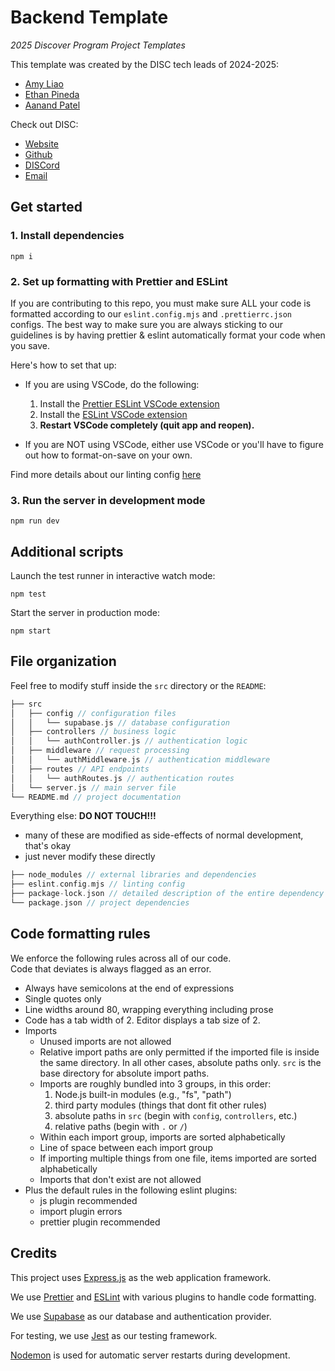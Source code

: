 # Backend Template

_2025 Discover Program Project Templates_

This template was created by the DISC tech leads of 2024-2025:

- [Amy Liao](https://www.linkedin.com/in/amyzliao/)
- [Ethan Pineda](https://www.linkedin.com/in/ethanpineda/)
- [Aanand Patel](https://www.linkedin.com/in/aanand-patel1/)

Check out DISC:

- [Website](https://disc-nu.github.io/disc-website/)
- [Github](https://github.com/DISC-NU)
- [DISCord](https://discord.gg/mqRQ7s9CyS)
- [Email](disc@u.northwestern.edu)

## Get started

### 1. Install dependencies

```
npm i
```

### 2. Set up formatting with Prettier and ESLint

If you are contributing to this repo, you must make sure ALL your code is
formatted according to our `eslint.config.mjs` and `.prettierrc.json` configs.
The best way to make sure you are always sticking to our guidelines is by having
prettier & eslint automatically format your code when you save.

Here's how to set that up:

- If you are using VSCode, do the following:

  1. Install the
     [Prettier ESLint VSCode extension](https://marketplace.visualstudio.com/items?itemName=rvest.vs-code-prettier-eslint)
  2. Install the
     [ESLint VSCode extension](https://marketplace.visualstudio.com/items?itemName=dbaeumer.vscode-eslint)
  3. **Restart VSCode completely (quit app and reopen).**

- If you are NOT using VSCode, either use VSCode or you'll have to figure out
  how to format-on-save on your own.

Find more details about our linting config [here](#code-formatting-rules)

### 3. Run the server in development mode

```
npm run dev
```

## Additional scripts

Launch the test runner in interactive watch mode:

```
npm test
```

Start the server in production mode:

```
npm start
```

## File organization

Feel free to modify stuff inside the `src` directory or the `README`:

```c
├── src
│   ├── config // configuration files
│   │   └── supabase.js // database configuration
│   ├── controllers // business logic
│   │   └── authController.js // authentication logic
│   ├── middleware // request processing
│   │   └── authMiddleware.js // authentication middleware
│   ├── routes // API endpoints
│   │   └── authRoutes.js // authentication routes
│   └── server.js // main server file
└── README.md // project documentation
```

Everything else: **DO NOT TOUCH!!!**

- many of these are modified as side-effects of normal development, that's okay
- just never modify these directly

```c
├── node_modules // external libraries and dependencies
├── eslint.config.mjs // linting config
├── package-lock.json // detailed description of the entire dependency tree
└── package.json // project dependencies
```

## Code formatting rules

We enforce the following rules across all of our code.  
Code that deviates is always flagged as an error.

- Always have semicolons at the end of expressions
- Single quotes only
- Line widths around 80, wrapping everything including prose
- Code has a tab width of 2. Editor displays a tab size of 2.
- Imports
  - Unused imports are not allowed
  - Relative import paths are only permitted if the imported file is inside the
    same directory. In all other cases, absolute paths only. `src` is the base
    directory for absolute import paths.
  - Imports are roughly bundled into 3 groups, in this order:
    1. Node.js built-in modules (e.g., "fs", "path")
    2. third party modules (things that dont fit other rules)
    3. absolute paths in `src` (begin with `config`, `controllers`, etc.)
    4. relative paths (begin with `.` or `/`)
  - Within each import group, imports are sorted alphabetically
  - Line of space between each import group
  - If importing multiple things from one file, items imported are sorted
    alphabetically
  - Imports that don't exist are not allowed
- Plus the default rules in the following eslint plugins:
  - js plugin recommended
  - import plugin errors
  - prettier plugin recommended

## Credits

This project uses [Express.js](https://expressjs.com/) as the web application
framework.

We use [Prettier](https://prettier.io/) and [ESLint](https://eslint.org/) with
various plugins to handle code formatting.

We use [Supabase](https://supabase.com/) as our database and authentication
provider.

For testing, we use [Jest](https://jestjs.io/) as our testing framework.

[Nodemon](https://nodemon.io/) is used for automatic server restarts during
development.
